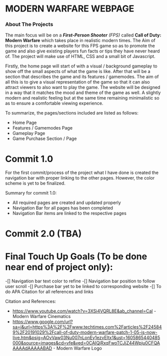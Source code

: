 # MODERN WARFARE WEBPAGE #
### About The Projects
The main focus will be on a _**First-Person Shooter** (FPS)_ called **Call of Duty: Modern Warfare** which takes place in realistic modern times. The Aim of this project is to create a website for this FPS game so as to promote the game and also give existing players fun facts or tips they have never heard of. The project will make use of HTML, CSS and a small bit of Javascript.

Firstly, the home page will start of with a visual / background gameplay to show off the small aspects of what the game is like. After that will be a section that describes the game and its features / gamemodes. The aim of all this is to give a visual representation of the game so that it can also attract viewers to also want to play the game. The website will be designed in a way that it matches the mood and theme of the game as well. A slightly modern and realistic feeling but at the same time remaining minimalistic so as to ensure a comfortable viewing experience.

To summarize, the pages/sections included are listed as follows:
* Home Page
* Features / Gamemodes Page
* Gameplay Page
* Game Purchase Section / Page

# Commit 1.0
For the first commit/process of the project what I have done is created the navigation bar with proper linking to the other pages. However, the color scheme is yet to be finalized.

Summary for commit 1.0:
* All required pages are created and updated properly
* Navigation Bar for all pages has been completed
* Navigation Bar items are linked to the respective pages

# Commit 2.0 (TBA)

# Final Touch Up Goals (To be done near end of project only):
-[] Navigation bar text color to refine
-[] Navigation bar position to follow user scroll
-[] Purchase bar yet to be linked to corresponding website
-[] To do APA Citation for all references and links

Citation and References:
* https://www.youtube.com/watch?v=3XSi4VQRL8E&ab_channel=Cal - Modern Warfare Cinematics
* https://www.google.com/url?sa=i&url=https%3A%2F%2Fwww.techtimes.com%2Farticles%2F245849%2F20191029%2Fcall-of-duty-modern-warfare-patch-1-05-is-now-live.htm&psig=AOvVaw03Nu007nLonEy1ezvEItx1&ust=1605865440485000&source=images&cd=vfe&ved=0CAIQjRxqFwoTCJjZ44Wpju0CFQAAAAAdAAAAABAD - Modern Warfare Logo
